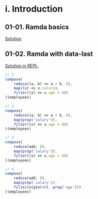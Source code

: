 # i. Introduction

## 01-01. Ramda basics
[Solution](https://bit.ly/33dfmY2)

## 01-02. Ramda with data-last
[Solution in REPL](https://bit.ly/2wamMPR).
```js
// 1
compose(
	reduce((a, b) => a + b, 0),
	map((x) => x.salary),
	filter((x) => x.age < 40)
)(employees)

// 2
compose(
	reduce((a, b) => a + b, 0),
	map(prop('salary')),
	filter((x) => x.age < 40)
)(employees)

// 3
compose(
	reduce(add, 0),
	map(prop('salary')),
	filter((x) => x.age < 40)
)(employees)

// 4
compose(
	reduce(add, 0),
	map(prop('salary')),
	filter(o(gte(40), prop('age')))
)(employees)
```
